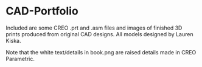 # CAD-Portfolio

Included are some CREO .prt and .asm files and images of finished 3D prints produced from original CAD designs. All models designed by Lauren Kiska.

Note that the white text/details in book.png are raised details made in CREO Parametric.
